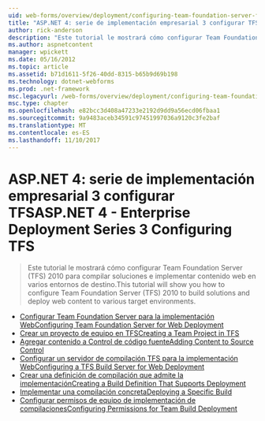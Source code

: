 ```yaml
---
uid: web-forms/overview/deployment/configuring-team-foundation-server-for-web-deployment/index
title: "ASP.NET 4: serie de implementación empresarial 3 configurar TFS | Documentos de Microsoft"
author: rick-anderson
description: "Este tutorial le mostrará cómo configurar Team Foundation Server (TFS) 2010 para compilar soluciones e implementar contenido web en varios entornos de destino."
ms.author: aspnetcontent
manager: wpickett
ms.date: 05/16/2012
ms.topic: article
ms.assetid: b71d1611-5f26-40dd-8315-b65b9d69b198
ms.technology: dotnet-webforms
ms.prod: .net-framework
msc.legacyurl: /web-forms/overview/deployment/configuring-team-foundation-server-for-web-deployment
msc.type: chapter
ms.openlocfilehash: e82bcc3d408a47233e2192d9dd9a56ecd06fbaa1
ms.sourcegitcommit: 9a9483aceb34591c97451997036a9120c3fe2baf
ms.translationtype: MT
ms.contentlocale: es-ES
ms.lasthandoff: 11/10/2017
---
```

<a name="aspnet-4---enterprise-deployment-series-3-configuring-tfs"></a><span data-ttu-id="c8c5e-103">ASP.NET 4: serie de implementación empresarial 3 configurar TFS</span><span class="sxs-lookup"><span data-stu-id="c8c5e-103">ASP.NET 4 - Enterprise Deployment Series 3 Configuring TFS</span></span>
====================
> <span data-ttu-id="c8c5e-104">Este tutorial le mostrará cómo configurar Team Foundation Server (TFS) 2010 para compilar soluciones e implementar contenido web en varios entornos de destino.</span><span class="sxs-lookup"><span data-stu-id="c8c5e-104">This tutorial will show you how to configure Team Foundation Server (TFS) 2010 to build solutions and deploy web content to various target environments.</span></span>


- [<span data-ttu-id="c8c5e-105">Configurar Team Foundation Server para la implementación Web</span><span class="sxs-lookup"><span data-stu-id="c8c5e-105">Configuring Team Foundation Server for Web Deployment</span></span>](configuring-team-foundation-server-for-web-deployment.md)
- [<span data-ttu-id="c8c5e-106">Crear un proyecto de equipo en TFS</span><span class="sxs-lookup"><span data-stu-id="c8c5e-106">Creating a Team Project in TFS</span></span>](creating-a-team-project-in-tfs.md)
- [<span data-ttu-id="c8c5e-107">Agregar contenido a Control de código fuente</span><span class="sxs-lookup"><span data-stu-id="c8c5e-107">Adding Content to Source Control</span></span>](adding-content-to-source-control.md)
- [<span data-ttu-id="c8c5e-108">Configurar un servidor de compilación TFS para la implementación Web</span><span class="sxs-lookup"><span data-stu-id="c8c5e-108">Configuring a TFS Build Server for Web Deployment</span></span>](configuring-a-tfs-build-server-for-web-deployment.md)
- [<span data-ttu-id="c8c5e-109">Crear una definición de compilación que admite la implementación</span><span class="sxs-lookup"><span data-stu-id="c8c5e-109">Creating a Build Definition That Supports Deployment</span></span>](creating-a-build-definition-that-supports-deployment.md)
- [<span data-ttu-id="c8c5e-110">Implementar una compilación concreta</span><span class="sxs-lookup"><span data-stu-id="c8c5e-110">Deploying a Specific Build</span></span>](deploying-a-specific-build.md)
- [<span data-ttu-id="c8c5e-111">Configurar permisos de equipo de implementación de compilaciones</span><span class="sxs-lookup"><span data-stu-id="c8c5e-111">Configuring Permissions for Team Build Deployment</span></span>](configuring-permissions-for-team-build-deployment.md)
